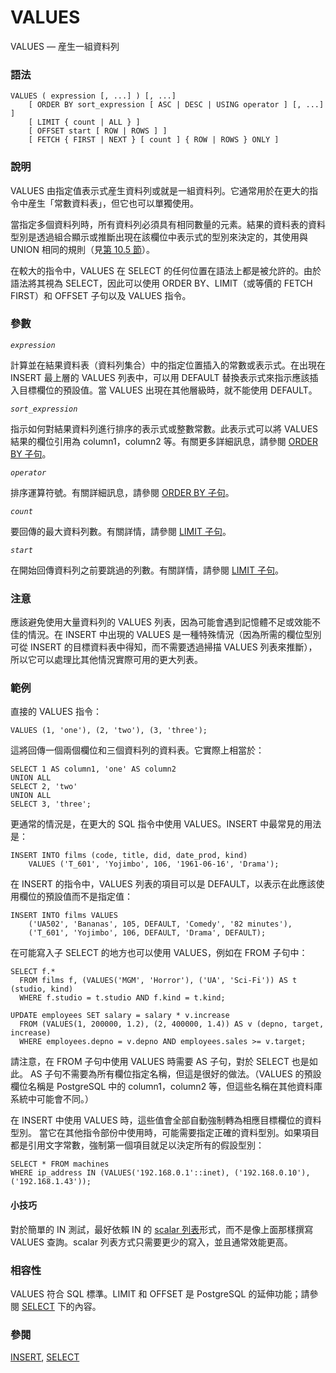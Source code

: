 # VALUES

VALUES — 産生一組資料列

### 語法

```
VALUES ( expression [, ...] ) [, ...]
    [ ORDER BY sort_expression [ ASC | DESC | USING operator ] [, ...] ]
    [ LIMIT { count | ALL } ]
    [ OFFSET start [ ROW | ROWS ] ]
    [ FETCH { FIRST | NEXT } [ count ] { ROW | ROWS } ONLY ]
```

### 說明

VALUES 由指定值表示式産生資料列或就是一組資料列。它通常用於在更大的指令中産生「常數資料表」，但它也可以單獨使用。

當指定多個資料列時，所有資料列必須具有相同數量的元素。結果的資料表的資料型別是透過組合顯示或推斷出現在該欄位中表示式的型別來決定的，其使用與 UNION 相同的規則（見[第 10.5 節](../../the-sql-language/type-conversion/union-case-and-related-constructs.md)）。

在較大的指令中，VALUES 在 SELECT 的任何位置在語法上都是被允許的。由於語法將其視為 SELECT，因此可以使用 ORDER BY、LIMIT（或等價的 FETCH FIRST）和 OFFSET 子句以及 VALUES 指令。

### 參數

_`expression`_

計算並在結果資料表（資料列集合）中的指定位置插入的常數或表示式。在出現在 INSERT 最上層的 VALUES 列表中，可以用 DEFAULT 替換表示式來指示應該插入目標欄位的預設值。當 VALUES 出現在其他層級時，就不能使用 DEFAULT。

_`sort_expression`_

指示如何對結果資料列進行排序的表示式或整數常數。此表示式可以將 VALUES 結果的欄位引用為 column1，column2 等。有關更多詳細訊息，請參閱 [ORDER BY 子句](select.md#order-by-clause)。

_`operator`_

排序運算符號。有關詳細訊息，請參閱 [ORDER BY 子句](select.md#order-by-clause)。

_`count`_

要回傳的最大資料列數。有關詳情，請參閱 [LIMIT 子句](select.md#limit-clause)。

_`start`_

在開始回傳資料列之前要跳過的列數。有關詳情，請參閱 [LIMIT 子句](select.md#limit-clause)。

### 注意

應該避免使用大量資料列的 VALUES 列表，因為可能會遇到記憶體不足或效能不佳的情況。在 INSERT 中出現的 VALUES 是一種特殊情況（因為所需的欄位型別可從 INSERT 的目標資料表中得知，而不需要透過掃描 VALUES 列表來推斷），所以它可以處理比其他情況實際可用的更大列表。

### 範例

直接的 VALUES 指令：

```
VALUES (1, 'one'), (2, 'two'), (3, 'three');
```

這將回傳一個兩個欄位和三個資料列的資料表。它實際上相當於：

```
SELECT 1 AS column1, 'one' AS column2
UNION ALL
SELECT 2, 'two'
UNION ALL
SELECT 3, 'three';
```

更通常的情況是，在更大的 SQL 指令中使用 VALUES。INSERT 中最常見的用法是：

```
INSERT INTO films (code, title, did, date_prod, kind)
    VALUES ('T_601', 'Yojimbo', 106, '1961-06-16', 'Drama');
```

在 INSERT 的指令中，VALUES 列表的項目可以是 DEFAULT，以表示在此應該使用欄位的預設值而不是指定值：

```
INSERT INTO films VALUES
    ('UA502', 'Bananas', 105, DEFAULT, 'Comedy', '82 minutes'),
    ('T_601', 'Yojimbo', 106, DEFAULT, 'Drama', DEFAULT);
```

在可能寫入子 SELECT 的地方也可以使用 VALUES，例如在 FROM 子句中：

```
SELECT f.*
  FROM films f, (VALUES('MGM', 'Horror'), ('UA', 'Sci-Fi')) AS t (studio, kind)
  WHERE f.studio = t.studio AND f.kind = t.kind;

UPDATE employees SET salary = salary * v.increase
  FROM (VALUES(1, 200000, 1.2), (2, 400000, 1.4)) AS v (depno, target, increase)
  WHERE employees.depno = v.depno AND employees.sales >= v.target;
```

請注意，在 FROM 子句中使用 VALUES 時需要 AS 子句，對於 SELECT 也是如此。 AS 子句不需要為所有欄位指定名稱，但這是很好的做法。（VALUES 的預設欄位名稱是 PostgreSQL 中的 column1，column2 等，但這些名稱在其他資料庫系統中可能會不同。）

在 INSERT 中使用 VALUES 時，這些值會全部自動強制轉為相應目標欄位的資料型別。 當它在其他指令部份中使用時，可能需要指定正確的資料型別。如果項目都是引用文字常數，強制第一個項目就足以決定所有的假設型別：

```
SELECT * FROM machines
WHERE ip_address IN (VALUES('192.168.0.1'::inet), ('192.168.0.10'), ('192.168.1.43'));
```

#### 小技巧

對於簡單的 IN 測試，最好依賴 IN 的 [scalar 列表](../../the-sql-language/functions-and-operators/row-and-array-comparisons.md#9-23-1-in)形式，而不是像上面那樣撰寫 VALUES 查詢。scalar 列表方式只需要更少的寫入，並且通常效能更高。

### 相容性

VALUES 符合 SQL 標準。LIMIT 和 OFFSET 是 PostgreSQL 的延伸功能；請參閱 [SELECT](select.md) 下的內容。

### 參閱

[INSERT](insert.md), [SELECT](select.md)
